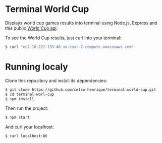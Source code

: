 Terminal World Cup
====================

Displays world cup games results into terminal using Node.js, Express and this public [World Cup api](http://worldcup.sfg.io/).

To see the World Cup results, just curl into your terminal:
```sh
$ curl "ec2-18-222-133-46.us-east-2.compute.amazonaws.com"
```

# Running localy
Clone this repository and install its dependencies:

```sh
$ git clone https://github.com/celso-henrique/terminal-world-cup.git
$ cd terminal-worl-cup
$ npm install
```

Then run the project:
```sh
$ npm start
```

And curl your localhost:
```sh
$ curl localhost:80
```



